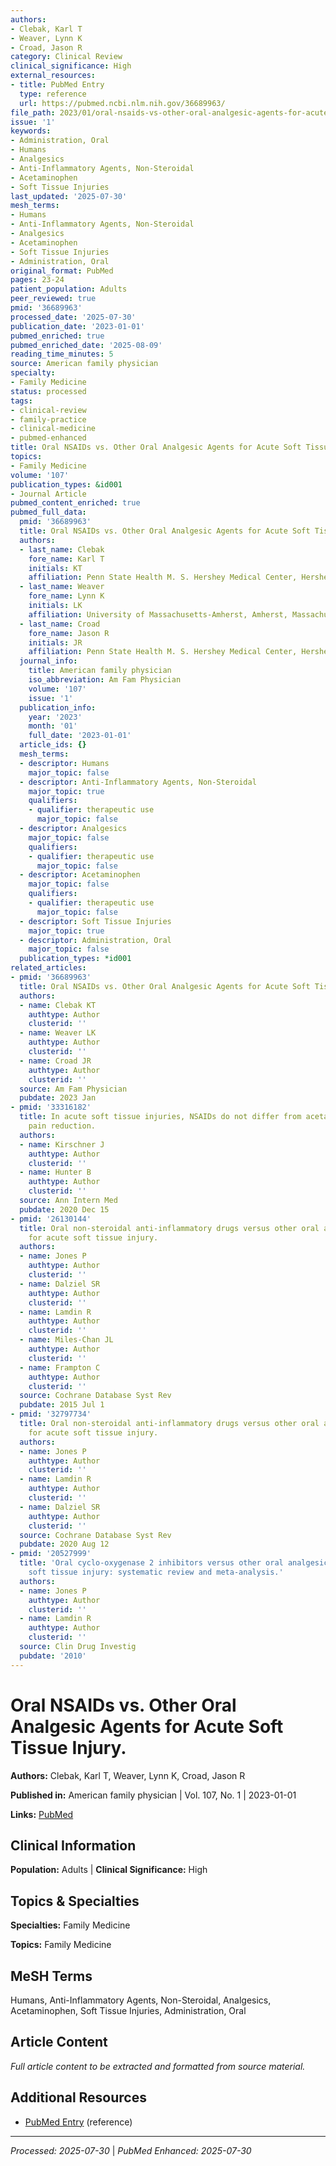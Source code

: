 ```yaml
---
authors:
- Clebak, Karl T
- Weaver, Lynn K
- Croad, Jason R
category: Clinical Review
clinical_significance: High
external_resources:
- title: PubMed Entry
  type: reference
  url: https://pubmed.ncbi.nlm.nih.gov/36689963/
file_path: 2023/01/oral-nsaids-vs-other-oral-analgesic-agents-for-acute-soft-ti.md
issue: '1'
keywords:
- Administration, Oral
- Humans
- Analgesics
- Anti-Inflammatory Agents, Non-Steroidal
- Acetaminophen
- Soft Tissue Injuries
last_updated: '2025-07-30'
mesh_terms:
- Humans
- Anti-Inflammatory Agents, Non-Steroidal
- Analgesics
- Acetaminophen
- Soft Tissue Injuries
- Administration, Oral
original_format: PubMed
pages: 23-24
patient_population: Adults
peer_reviewed: true
pmid: '36689963'
processed_date: '2025-07-30'
publication_date: '2023-01-01'
pubmed_enriched: true
pubmed_enriched_date: '2025-08-09'
reading_time_minutes: 5
source: American family physician
specialty:
- Family Medicine
status: processed
tags:
- clinical-review
- family-practice
- clinical-medicine
- pubmed-enhanced
title: Oral NSAIDs vs. Other Oral Analgesic Agents for Acute Soft Tissue Injury.
topics:
- Family Medicine
volume: '107'
publication_types: &id001
- Journal Article
pubmed_content_enriched: true
pubmed_full_data:
  pmid: '36689963'
  title: Oral NSAIDs vs. Other Oral Analgesic Agents for Acute Soft Tissue Injury.
  authors:
  - last_name: Clebak
    fore_name: Karl T
    initials: KT
    affiliation: Penn State Health M. S. Hershey Medical Center, Hershey, Pennsylvania.
  - last_name: Weaver
    fore_name: Lynn K
    initials: LK
    affiliation: University of Massachusetts-Amherst, Amherst, Massachusetts.
  - last_name: Croad
    fore_name: Jason R
    initials: JR
    affiliation: Penn State Health M. S. Hershey Medical Center, Hershey, Pennsylvania.
  journal_info:
    title: American family physician
    iso_abbreviation: Am Fam Physician
    volume: '107'
    issue: '1'
  publication_info:
    year: '2023'
    month: '01'
    full_date: '2023-01-01'
  article_ids: {}
  mesh_terms:
  - descriptor: Humans
    major_topic: false
  - descriptor: Anti-Inflammatory Agents, Non-Steroidal
    major_topic: true
    qualifiers:
    - qualifier: therapeutic use
      major_topic: false
  - descriptor: Analgesics
    major_topic: false
    qualifiers:
    - qualifier: therapeutic use
      major_topic: false
  - descriptor: Acetaminophen
    major_topic: false
    qualifiers:
    - qualifier: therapeutic use
      major_topic: false
  - descriptor: Soft Tissue Injuries
    major_topic: true
  - descriptor: Administration, Oral
    major_topic: false
  publication_types: *id001
related_articles:
- pmid: '36689963'
  title: Oral NSAIDs vs. Other Oral Analgesic Agents for Acute Soft Tissue Injury.
  authors:
  - name: Clebak KT
    authtype: Author
    clusterid: ''
  - name: Weaver LK
    authtype: Author
    clusterid: ''
  - name: Croad JR
    authtype: Author
    clusterid: ''
  source: Am Fam Physician
  pubdate: 2023 Jan
- pmid: '33316182'
  title: In acute soft tissue injuries, NSAIDs do not differ from acetaminophen for
    pain reduction.
  authors:
  - name: Kirschner J
    authtype: Author
    clusterid: ''
  - name: Hunter B
    authtype: Author
    clusterid: ''
  source: Ann Intern Med
  pubdate: 2020 Dec 15
- pmid: '26130144'
  title: Oral non-steroidal anti-inflammatory drugs versus other oral analgesic agents
    for acute soft tissue injury.
  authors:
  - name: Jones P
    authtype: Author
    clusterid: ''
  - name: Dalziel SR
    authtype: Author
    clusterid: ''
  - name: Lamdin R
    authtype: Author
    clusterid: ''
  - name: Miles-Chan JL
    authtype: Author
    clusterid: ''
  - name: Frampton C
    authtype: Author
    clusterid: ''
  source: Cochrane Database Syst Rev
  pubdate: 2015 Jul 1
- pmid: '32797734'
  title: Oral non-steroidal anti-inflammatory drugs versus other oral analgesic agents
    for acute soft tissue injury.
  authors:
  - name: Jones P
    authtype: Author
    clusterid: ''
  - name: Lamdin R
    authtype: Author
    clusterid: ''
  - name: Dalziel SR
    authtype: Author
    clusterid: ''
  source: Cochrane Database Syst Rev
  pubdate: 2020 Aug 12
- pmid: '20527999'
  title: 'Oral cyclo-oxygenase 2 inhibitors versus other oral analgesics for acute
    soft tissue injury: systematic review and meta-analysis.'
  authors:
  - name: Jones P
    authtype: Author
    clusterid: ''
  - name: Lamdin R
    authtype: Author
    clusterid: ''
  source: Clin Drug Investig
  pubdate: '2010'
---
```


# Oral NSAIDs vs. Other Oral Analgesic Agents for Acute Soft Tissue Injury.

**Authors:** Clebak, Karl T, Weaver, Lynn K, Croad, Jason R

**Published in:** American family physician | Vol. 107, No. 1 | 2023-01-01

**Links:** [PubMed](https://pubmed.ncbi.nlm.nih.gov/36689963/)

## Clinical Information

**Population:** Adults | **Clinical Significance:** High

## Topics & Specialties

**Specialties:** Family Medicine

**Topics:** Family Medicine

## MeSH Terms

Humans, Anti-Inflammatory Agents, Non-Steroidal, Analgesics, Acetaminophen, Soft Tissue Injuries, Administration, Oral

## Article Content

*Full article content to be extracted and formatted from source material.*

## Additional Resources

- [PubMed Entry](https://pubmed.ncbi.nlm.nih.gov/36689963/) (reference)

---

*Processed: 2025-07-30* | *PubMed Enhanced: 2025-07-30*
